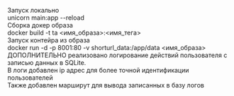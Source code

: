 Запуск локально <br>
unicorn main:app --reload  <br>
Сборка докер образа <br>
docker build -t ta <имя_образа>:<имя_тега> <br>
Запуск контейра из образа <br>
docker run -d -p 8001:80 -v shorturl_data:/app/data <имя_образа> <br>
ДОПОЛНИТЕЛЬНО реализовано логирование действий пользователя с записью данных в SQLite.<br>
В логи добавлен ip адрес для более точной идентификации пользователей <br>
Также добавлен марширут для вывода записанных в базу логов
